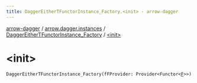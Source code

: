 ```yaml
---
title: DaggerEitherTFunctorInstance_Factory.<init> - arrow-dagger
---
```


[arrow-dagger](../../index.html) / [arrow.dagger.instances](../index.html) / [DaggerEitherTFunctorInstance_Factory](index.html) / [&lt;init&gt;](./-init-.html)

# &lt;init&gt;

`DaggerEitherTFunctorInstance_Factory(fFProvider: Provider<Functor<`[`F`](index.html#F)`>>)`